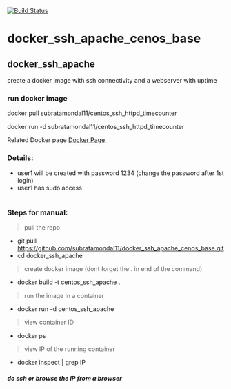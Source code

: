 [![Build Status](https://travis-ci.org/joemccann/dillinger.svg?branch=master)](https://hub.docker.com/r/subratamondal11/centos_ssh_httpd_timecounter)

# docker_ssh_apache_cenos_base

## docker_ssh_apache

create a docker image with ssh connectivity and a webserver with uptime

### run docker image
docker pull subratamondal11/centos_ssh_httpd_timecounter

docker run -d subratamondal11/centos_ssh_httpd_timecounter

Related Docker page [Docker Page](https://hub.docker.com/r/subratamondal11/centos_ssh_httpd_timecounter).

### Details:
- user1 will be created with password 1234 (change the password after 1st login)
- user1 has sudo access

#
### Steps for manual:

> pull the repo
- git pull https://github.com/subratamondal11/docker_ssh_apache_cenos_base.git
- cd docker_ssh_apache

> create docker image (dont forget the . in end of the command)
- docker build -t centos_ssh_apache .


> run the image in a container
- docker run -d centos_ssh_apache


> view container ID
- docker ps


> view IP of the running container
- docker inspect <containerID> | grep IP


##### do ssh or browse the IP from a browser
